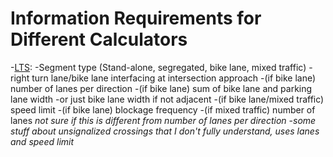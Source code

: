 # Information Requirements for Different Calculators
-[LTS](http://www.northeastern.edu/peter.furth/research/level-of-traffic-stress/):
  -Segment type (Stand-alone, segregated, bike lane, mixed traffic)
  -right turn lane/bike lane interfacing at intersection approach
  -(if bike lane) number of lanes per direction
  -(if bike lane) sum of bike lane and parking lane width
    -or just bike lane width if not adjacent
  -(if bike lane/mixed traffic) speed limit
  -(if bike lane) blockage frequency
  -(if mixed traffic) number of lanes _not sure if this is different from number of lanes per direction_
  -_some stuff about unsignalized crossings that I don't fully understand, uses lanes and speed limit_
